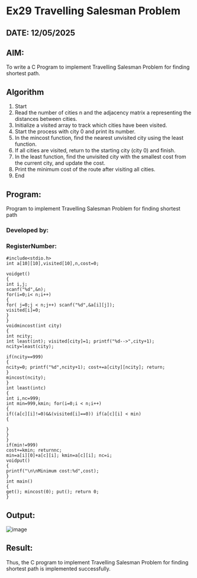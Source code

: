 # Ex29 Travelling Salesman Problem
## DATE: 12/05/2025
## AIM:
To write a C Program to implement Travelling Salesman Problem for finding shortest path.
## Algorithm
1. Start
2. Read the number of cities n and the adjacency matrix a representing the distances between cities.
3. Initialize a visited array to track which cities have been visited.
4. Start the process with city 0 and print its number.
5. In the mincost function, find the nearest unvisited city using the least function.
6. If all cities are visited, return to the starting city (city 0) and finish.
7. In the least function, find the unvisited city with the smallest cost from the current city, and update the cost.
8. Print the minimum cost of the route after visiting all cities.
9. End

## Program:

Program to implement Travelling Salesman Problem for finding shortest path
### Developed by: 
### RegisterNumber:  
```
#include<stdio.h>
int a[10][10],visited[10],n,cost=0;

voidget()
{
int i,j;
scanf("%d",&n);
for(i=0;i< n;i++)
{
for( j=0;j < n;j++) scanf("%d",&a[i][j]);
visited[i]=0;
}
}
voidmincost(int city)
{
int ncity;
int least(int); visited[city]=1; printf("%d-->",city+1); ncity=least(city);
 
if(ncity==999)
{
ncity=0; printf("%d",ncity+1); cost+=a[city][ncity]; return;
}
mincost(ncity);
}
int least(intc)
{
int i,nc=999;
int min=999,kmin; for(i=0;i < n;i++)
{
if((a[c][i]!=0)&&(visited[i]==0)) if(a[c][i] < min)
{

}
}
}
if(min!=999)
cost+=kmin; returnnc;
min=a[i][0]+a[c][i]; kmin=a[c][i]; nc=i; 
voidput()
{
printf("\n\nMinimum cost:%d",cost);
}
int main()
{
get(); mincost(0); put(); return 0;
}
```

## Output:
![image](https://github.com/user-attachments/assets/6e7b16ec-9082-41c5-82ee-b6ca8d8625af)



## Result:
Thus, the C program to implement Travelling Salesman Problem for finding shortest path is implemented successfully.
